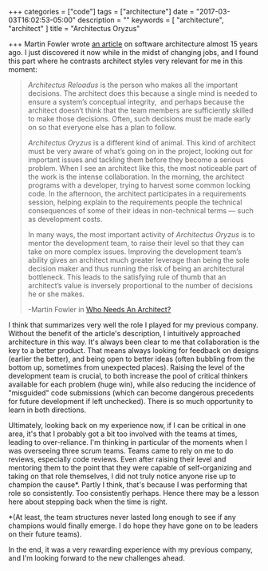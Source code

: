 +++
categories = ["code"]
tags = ["architecture"]
date = "2017-03-03T16:02:53-05:00"
description = ""
keywords = [ "architecture", "architect" ]
title = "Architectus Oryzus"

+++
Martin Fowler wrote [an article](http://www.in-gmbh.eu/uploads/media/whoNeedsArchitect.pdf) on software architecture almost 15 years ago. I just discovered it now while in the midst of changing jobs, and I found this part where he contrasts architect styles very relevant for me in this moment:

>*Architectus Reloadus* is the person who makes all the important decisions. The architect does this because a single mind is needed to ensure a system’s conceptual integrity,  and perhaps because the architect doesn’t think that the team members are sufficiently skilled to make those decisions. Often, such decisions must be made early on so that everyone else has a plan to follow.
>
>*Architectus Oryzus* is a different kind of animal. This kind of architect must be very aware of what’s going on in the project, looking out for important issues and tackling them before they become a serious problem. When I see an architect like this, the most noticeable part of the work is the intense collaboration. In the morning, the architect programs with a developer, trying to harvest some common locking code. In the afternoon, the architect participates in a requirements session, helping explain to the requirements people the technical consequences of some of their ideas in non-technical terms — such as development costs.
>
> In many ways, the most important activity of *Architectus Oryzus* is to mentor the development team, to raise their level so that they can take on more complex issues. Improving the development team’s ability gives an architect much greater leverage than being the sole decision maker and thus running the risk of being an architectural bottleneck. This leads to the satisfying rule of thumb that an architect’s value is inversely proportional to the number of decisions he or she makes.
>
> -Martin Fowler in [Who Needs An Architect?](http://www.in-gmbh.eu/uploads/media/whoNeedsArchitect.pdf)

I think that summarizes very well the role I played for my previous company. Without the benefit of the article's description, I intuitively approached architecture in this way. It's always been clear to me that collaboration is the key to a better product. That means always looking for feedback on designs (earlier the better), and being open to better ideas (often bubbling from the bottom up, sometimes from unexpected places). Raising the level of the development team is crucial, to both increase the pool of critical thinkers available for each problem (huge win), while also reducing the incidence of "misguided" code submissions (which can become dangerous precedents for future development if left unchecked). There is so much opportunity to learn in both directions.

Ultimately, looking back on my experience now, if I can be critical in one area, it's that I probably got a bit too involved with the teams at times, leading to over-reliance. I'm thinking in particular of the moments when I was overseeing three scrum teams. Teams came to rely on me to do reviews, especially code reviews. Even after raising their level and mentoring them to the point that they were capable of self-organizing and taking on that role themselves, I did not truly notice anyone rise up to champion the cause*. Partly I think, that's because I was performing that role so consistently. Too consistently perhaps. Hence there may be a lesson here about stepping back when the time is right.

*(At least, the team structures never lasted long enough to see if any champions would finally emerge. I do hope they have gone on to be leaders on their future teams).

In the end, it was a very rewarding experience with my previous company, and I'm looking forward to the new challenges ahead.
